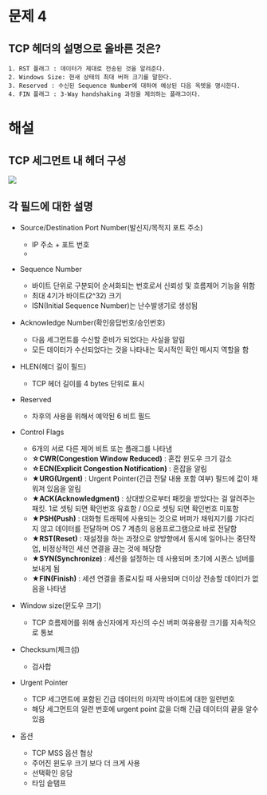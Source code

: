 # 문제 4
## TCP 헤더의 설명으로 올바른 것은?
	1. RST 플래그 : 데이터가 제대로 전송된 것을 알려준다.
	2. Windows Size: 현새 상태의 최대 버퍼 크기를 말한다.
	3. Reserved : 수신된 Sequence Number에 대하여 예상된 다음 옥텟을 명시한다.
	4. FIN 플래그 : 3-Way handshaking 과정을 제의하는 플래그이다.


# 해설
## TCP 세그먼트 내 헤더 구성
![](http://www.ktword.co.kr/img_data/1889_1.JPG)

##  각 필드에 대한 설명
- Source/Destination Port Number(발신지/목적지 포트 주소)
	- IP 주소 + 포트 번호
	- 

- Sequence Number
	- 바이트 단위로 구분되어 순서화되는 번호로서 신뢰성 및 흐름제어 기능을 위함
	- 최대 4기가 바이트(2^32)  크기
	- ISN(Initial Sequence Number)는 난수발생기로 생성됨
	
- Acknowledge Number(확인응답번호/승인번호)
	- 다음 세그먼트를 수신할 준비가 되었다는 사실을 알림
	- 모든 데이터가 수신되었다는 것을 나타내는 묵시적인 확인 메시지 역할을 함

- HLEN(헤더 길이 필드)
	- TCP 헤더 길이를 4 bytes 단위로 표시

- Reserved
	- 차후의 사용을 위해서 예약된 6 비트 필드

- Control Flags
	- 6개의 서로 다른 제어 비트 또는 플래그를 나타냄
	- **☆CWR(Congestion Window Reduced)** : 혼잡 윈도우 크기 감소
	- **☆ECN(Explicit Congestion Notification)** : 혼잡을 알림
	- **★URG(Urgent)** : Urgent Pointer(긴급 전달 내용 포함 여부) 필드에 값이 채워져 있음을 알림 
	- **★ACK(Acknowledgment)** : 상대방으로부터 패킷을 받았다는 걸 알려주는 패킷. 1로 셋팅 되면 확인번호 유효함 / 0으로 셋팅 되면 확인번호 미포함
	- **★PSH(Push)** : 대화형 트래픽에 사용되는 것으로 버퍼가 채워지기를 기다리지 않고 데이터를 전달하며 OS 7 계층의 응용프로그램으로 바로 전달함
	- **★RST(Reset)** : 재설정을 하는 과정으로 양방향에서 동시에 일어나는 중단작업, 비정상적인 세션 연결을 끊는 것에 해당함
	- **★SYN(Synchronize)** : 세션을 설정하는 데 사용되며 초기에 시퀀스 넘버를 보내게 됨
	- **★FIN(Finish)** : 세션 연결을 종료시킬 때 사용되며 더이상 전송할 데이터가 없음을 나타냄

- Window size(윈도우 크기)
	- TCP 흐름제어를 위해 송신자에게 자신의 수신 버퍼 여유용량 크기를 지속적으로 통보

- Checksum(체크섬)
	- 검사합

- Urgent Pointer
	- TCP 세그먼트에 포함된 긴급 데이터의 마지막 바이트에 대한 일련번호
	- 해당 세그먼트의 일련 번호에 urgent point 값을 더해 긴급 데이터의 끝을 알수 있음

- 옵션
	- TCP MSS 옵션 협상
	- 주어진 윈도우 크기 보다 더 크게 사용
	- 선택확인 응담
	- 타임 슽탬프
<!--stackedit_data:
eyJoaXN0b3J5IjpbLTE0NTE2NTcwMTVdfQ==
-->